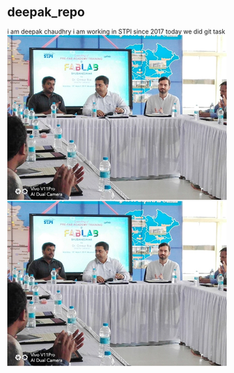 # deepak_repo
i am deepak chaudhry
i am working in STPI since 2017
today we did git  task
![deepak_repo](img/inaug.jpg)
![deepak_repo](img/stpilogo.jpg)